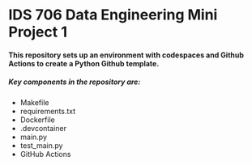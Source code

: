 # IDS 706 Data Engineering Mini Project 1

#### This repository sets up an environment with codespaces and Github Actions to create a Python Github template. 
##### Key components in the repository are:

- Makefile
- requirements.txt
- Dockerfile
- .devcontainer
- main.py
- test_main.py
- GitHub Actions
